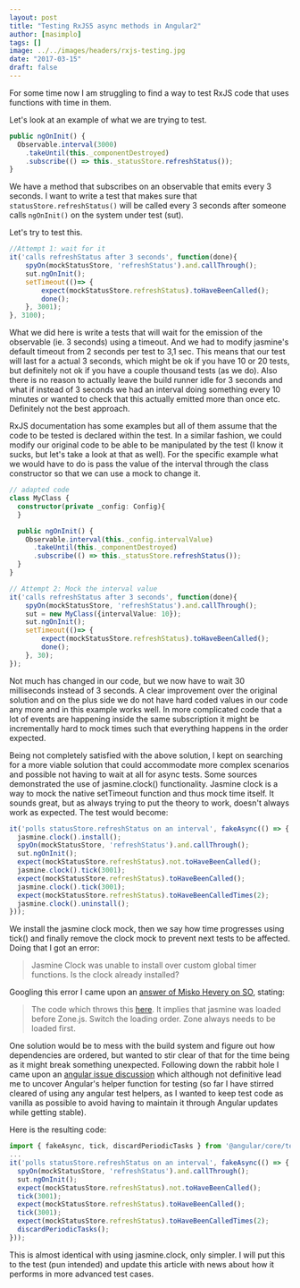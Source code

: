```yaml
---
layout: post
title: "Testing RxJS5 async methods in Angular2"
author: [masimplo]
tags: []
image: ../../images/headers/rxjs-testing.jpg
date: "2017-03-15"
draft: false
---
```


For some time now I am struggling to find a way to test RxJS code that uses functions with time in them.

Let's look at an example of what we are trying to test.

```typescript
public ngOnInit() {
  Observable.interval(3000)
    .takeUntil(this._componentDestroyed)
    .subscribe(() => this._statusStore.refreshStatus());
}
```

We have a method that subscribes on an observable that emits every 3 seconds. I want to write a test that makes sure that `statusStore.refreshStatus()` will be called every 3 seconds after someone calls `ngOnInit()` on the system under test (sut).

Let's try to test this.

```typescript
//Attempt 1: wait for it
it('calls refreshStatus after 3 seconds', function(done){
    spyOn(mockStatusStore, 'refreshStatus').and.callThrough();
    sut.ngOnInit();
    setTimeout(()=> {
        expect(mockStatusStore.refreshStatus).toHaveBeenCalled();
        done();
    }, 3001);
}, 3100);
```

What we did here is write a tests that will wait for the emission of the observable (ie. 3 seconds) using a timeout. And we had to modify jasmine's default timeout from 2 seconds per test to 3,1 sec. This means that our test will last for a actual 3 seconds, which might be ok if you have 10 or 20 tests, but definitely not ok if you have a couple thousand tests (as we do). Also there is no reason to actually leave the build runner idle for 3 seconds and what if instead of 3 seconds we had an interval doing something every 10 minutes or wanted to check that this actually emitted more than once etc. Definitely not the best approach.

RxJS documentation has some examples but all of them assume that the code to be tested is declared within the test. In a similar fashion, we could modify our original code to be able to be manipulated by the test (I know it sucks, but let's take a look at that as well).
For the specific example what we would have to do is pass the value of the interval through the class constructor so that we can use a mock to change it.

```typescript
// adapted code
class MyClass {
  constructor(private _config: Config){
  }

  public ngOnInit() {
    Observable.interval(this._config.intervalValue)
      .takeUntil(this._componentDestroyed)
      .subscribe(() => this._statusStore.refreshStatus());
  }
}

// Attempt 2: Mock the interval value
it('calls refreshStatus after 3 seconds', function(done){
    spyOn(mockStatusStore, 'refreshStatus').and.callThrough();
    sut = new MyClass({intervalValue: 10});
    sut.ngOnInit();
    setTimeout(()=> {
        expect(mockStatusStore.refreshStatus).toHaveBeenCalled();
        done();
    }, 30);
});
```

Not much has changed in our code, but we now have to wait 30 milliseconds instead of 3 seconds. A clear improvement over the original solution and on the plus side we do not have hard coded values in our code any more and in this example works well. In more complicated code that a lot of events are happening inside the same subscription it might be incrementally hard to mock times such that everything happens in the order expected.

Being not completely satisfied with the above solution, I kept on searching for a more viable solution that could accommodate more complex scenarios and possible not having to wait at all for async tests.
Some sources demonstrated the use of jasmine.clock() functionality. Jasmine clock is a way to mock the native setTimeout function and thus mock time itself. It sounds great, but as always trying to put the theory to work, doesn't always work as expected.
The test would become:

```typescript
it('polls statusStore.refreshStatus on an interval', fakeAsync(() => {
  jasmine.clock().install();
  spyOn(mockStatusStore, 'refreshStatus').and.callThrough();
  sut.ngOnInit();
  expect(mockStatusStore.refreshStatus).not.toHaveBeenCalled();
  jasmine.clock().tick(3001);
  expect(mockStatusStore.refreshStatus).toHaveBeenCalled();
  jasmine.clock().tick(3001);
  expect(mockStatusStore.refreshStatus).toHaveBeenCalledTimes(2);
  jasmine.clock().uninstall();
}));
```

We install the jasmine clock mock, then we say how time progresses using tick() and finally remove the clock mock to prevent next tests to be affected. Doing that I got an error:

> Jasmine Clock was unable to install over custom global timer functions. Is the clock already installed?

Googling this error I came upon an [answer of Misko Hevery on SO](http://stackoverflow.com/questions/39600819/conflict-between-zone-js-and-jasmines-clock), stating:

> The code which throws this [here](https://github.com/jasmine/jasmine/blob/8624a52ee0b6f13b3b608ea6417ccc02257c5412/src/core/Clock.js#L93).
> It implies that jasmine was loaded before Zone.js. Switch the loading order. Zone always needs to be loaded first.

One solution would be to mess with the build system and figure out how dependencies are ordered, but wanted to stir clear of that for the time being as it might break something unexpected.
Following down the rabbit hole I came upon an [angular issue discussion](https://github.com/angular/angular/issues/10127) which although not definitive lead me to uncover Angular's helper function for testing (so far I have stirred cleared of using any angular test helpers, as I wanted to keep test code as vanilla as possible to avoid having to maintain it through Angular updates while getting stable).

Here is the resulting code:

```typescript
import { fakeAsync, tick, discardPeriodicTasks } from '@angular/core/testing';
...
it('polls statusStore.refreshStatus on an interval', fakeAsync(() => {
  spyOn(mockStatusStore, 'refreshStatus').and.callThrough();
  sut.ngOnInit();
  expect(mockStatusStore.refreshStatus).not.toHaveBeenCalled();
  tick(3001);
  expect(mockStatusStore.refreshStatus).toHaveBeenCalled();
  tick(3001);
  expect(mockStatusStore.refreshStatus).toHaveBeenCalledTimes(2);
  discardPeriodicTasks();
}));
```

This is almost identical with using jasmine.clock, only simpler.
I will put this to the test (pun intended) and update this article with news about how it performs in more advanced test cases.
